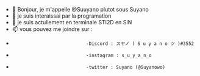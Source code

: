 - 👋 Bonjour, je m'appelle @Suuyano plutot sous Suyano
- 👀 je suis interaissai par la programation
- 🌱 je suis actullement en terminale STI2D en SIN
- 📫 vous pouvez me joindre sur :
-                                -Discord : スヤノ ( S u y a n o ツ )#3552
-                                -instagram : s_u_y_a_n_o
-                                -twitter : Suyano (@Suyanowo)
